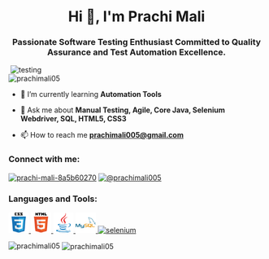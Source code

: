 <h1 align="center">Hi 👋, I'm Prachi Mali</h1>
<h3 align="center">Passionate Software Testing Enthusiast Committed to Quality Assurance and Test Automation Excellence.</h3>
<img align="right" alt="testing" width="500" src="https://tse4.mm.bing.net/th?id=OIP.6qnP8ZHESN0IhK15TWdahAHaFj&pid=Api&P=0&h=180">



<p align="left"> <img src="https://komarev.com/ghpvc/?username=prachimali05&label=Profile%20views&color=0e75b6&style=flat" alt="prachimali05" /> </p>


- 🌱 I’m currently learning **Automation Tools**

- 💬 Ask me about **Manual Testing, Agile, Core Java, Selenium Webdriver, SQL, HTML5, CSS3**

- 📫 How to reach me **prachimali005@gmail.com**

<h3 align="left">Connect with me:</h3>
<p align="left">
<a href="https://linkedin.com/in/prachi-mali-8a5b60270" target="blank"><img align="center" src="https://raw.githubusercontent.com/rahuldkjain/github-profile-readme-generator/master/src/images/icons/Social/linked-in-alt.svg" alt="prachi-mali-8a5b60270" height="30" width="40" /></a>
<a href="https://www.hackerrank.com/@prachimali005" target="blank"><img align="center" src="https://raw.githubusercontent.com/rahuldkjain/github-profile-readme-generator/master/src/images/icons/Social/hackerrank.svg" alt="@prachimali005" height="30" width="40" /></a>
</p>

<h3 align="left">Languages and Tools:</h3>
<p align="left"> <a href="https://www.w3schools.com/css/" target="_blank" rel="noreferrer"> <img src="https://raw.githubusercontent.com/devicons/devicon/master/icons/css3/css3-original-wordmark.svg" alt="css3" width="40" height="40"/> </a> <a href="https://www.w3.org/html/" target="_blank" rel="noreferrer"> <img src="https://raw.githubusercontent.com/devicons/devicon/master/icons/html5/html5-original-wordmark.svg" alt="html5" width="40" height="40"/> </a> <a href="https://www.java.com" target="_blank" rel="noreferrer"> <img src="https://raw.githubusercontent.com/devicons/devicon/master/icons/java/java-original.svg" alt="java" width="40" height="40"/> </a> <a href="https://www.mysql.com/" target="_blank" rel="noreferrer"> <img src="https://raw.githubusercontent.com/devicons/devicon/master/icons/mysql/mysql-original-wordmark.svg" alt="mysql" width="40" height="40"/> </a> <a href="https://www.selenium.dev" target="_blank" rel="noreferrer"> <img src="https://raw.githubusercontent.com/detain/svg-logos/780f25886640cef088af994181646db2f6b1a3f8/svg/selenium-logo.svg" alt="selenium" width="40" height="40"/> </a> </p>

<p><img align="left" src="https://github-readme-stats.vercel.app/api/top-langs?username=prachimali05&show_icons=true&locale=en&layout=compact" alt="prachimali05" /></p>

<p>&nbsp;<img align="center" src="https://github-readme-stats.vercel.app/api?username=prachimali05&show_icons=true&locale=en" alt="prachimali05" /></p>


